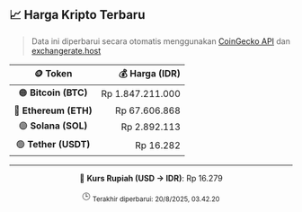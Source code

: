 

<!-- HARGA_KRIPTO -->
## 📈 Harga Kripto Terbaru

> Data ini diperbarui secara otomatis menggunakan [CoinGecko API](https://www.coingecko.com/) dan [exchangerate.host](https://exchangerate.host/)

<div align="center">

| 🪙 Token | 💰 Harga (IDR) |
|:------:|---------------:|
| 🟠 **Bitcoin (BTC)**   | Rp 1.847.211.000 |
| 🔵 **Ethereum (ETH)**  | Rp 67.606.868 |
| 🟣 **Solana (SOL)**    | Rp 2.892.113 |
| 🟢 **Tether (USDT)**   | Rp 16.282 |

---

💱 **Kurs Rupiah (USD → IDR)**: Rp 16.279

🕒 <sub>Terakhir diperbarui: 20/8/2025, 03.42.20</sub>

</div>
<!-- /HARGA_KRIPTO -->